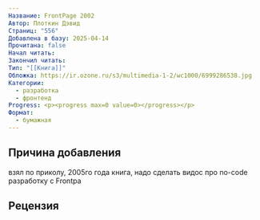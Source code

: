 ```yaml
---
Название: FrontPage 2002
Автор: Плоткин Дэвид
Страниц: "556"
Добавлена в базу: 2025-04-14
Прочитана: false
Начал читать: 
Закончил читать: 
Тип: "[[Книга]]"
Обложка: https://ir.ozone.ru/s3/multimedia-1-2/wc1000/6999286538.jpg
Категории:
  - разработка
  - фронтенд
Progress: <p><progress max=0 value=0></progress></p>
Формат:
  - бумажная
---
```

## Причина добавления

взял по приколу, 2005го года книга, надо сделать видос про no-code разработку с Frontpa
## Рецензия
